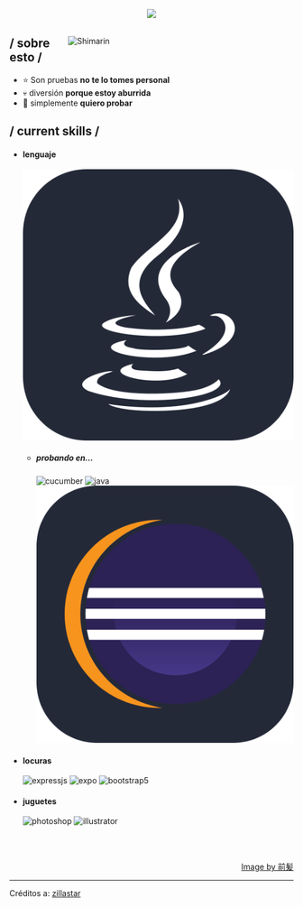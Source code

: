 <p align = center ><img src="[https://i.imgur.com/x6qU1kR.png](https://w0.peakpx.com/wallpaper/311/792/HD-wallpaper-great-konata-cute-hiiragi-kagami-girl-blue-hair-anime-lucky-star-izumi-konata.jpg)"> </p>

<div>

<img align="right" width="400" alt="Shimarin" src="https://i.imgur.com/aNBi8Jf.png"/>

<h2> / sobre esto  /</h2>
  
- ⭐ Son pruebas **no te lo tomes personal**
- 💀 diversión **porque estoy aburrida**
- 👾 simplemente **quiero probar**
  
<h2> / current skills / </h2>
  
- <h4> lenguaje </h4>
  <img src = "https://raw.githubusercontent.com/tandpfun/skill-icons/main/icons/Java-Dark.svg" alt = "java" />

  
  - <h5> probando en... </h5>
    <img src = "https://encrypted-tbn0.gstatic.com/images?q=tbn:ANd9GcS6oxzxCdADJQyU9uS8JYiXVQicZnLSje98iIHz-0ILyQXGCmOJWnSM-JiE7RFGfkEvWLQ&usqp=CAU" alt = "cucumber" />
    <img src = "https://img.shields.io/badge/java-%23ED8B00.svg?style=for-the-badge&logo=java&logoColor=white" alt = "java" />
    <img src = "https://raw.githubusercontent.com/tandpfun/skill-icons/65dea6c4eaca7da319e552c09f4cf5a9a8dab2c8/icons/Eclipse-Dark.svg" alt = "Eclipse" />
- <h4> locuras </h4>
  
  <img src = "https://img.shields.io/badge/express.js-%23404d59.svg?style=for-the-badge&logo=express&logoColor=%2361DAFB" alt = "expressjs" />
  <img src = "https://img.shields.io/badge/expo-1C1E24?style=for-the-badge&logo=expo&logoColor=#D04A37" alt = "expo" />
  <img src = "https://img.shields.io/badge/bootstrap-%23563D7C.svg?style=for-the-badge&logo=bootstrap&logoColor=white" alt = "bootstrap5" />
  
- <h4> juguetes </h4>
  <img src = "https://img.shields.io/badge/adobe%20photoshop-%2331A8FF.svg?style=for-the-badge&logo=adobe%20photoshop&logoColor=white" alt = "photoshop" />
  <img src = "https://img.shields.io/badge/adobe%20illustrator-%23FF9A00.svg?style=for-the-badge&logo=adobe%20illustrator&logoColor=white" alt = "illustrator" />
  
  </br></br>
  
<div align="right">
<a href="https://www.pixiv.net/en/users/35069640">Image by 前髪</a>
  </div>
  </div>

------
Créditos a: [zillastar](https://github.com/zillastar)
